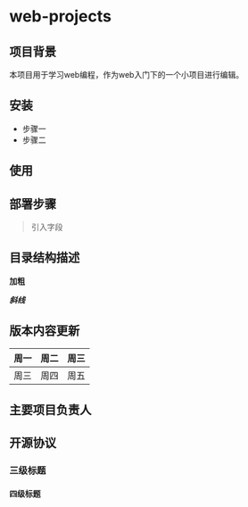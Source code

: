 # web-projects

## 项目背景
本项目用于学习web编程，作为web入门下的一个小项目进行编辑。
## 安装
* 步骤一
* 步骤二

## 使用

## 部署步骤
> 引入字段

## 目录结构描述
**加粗**

***斜线***

## 版本内容更新
| 周一 | 周二 | 周三 |
| --- | --- | --- |
| 周三 | 周四 | 周五 |

## 主要项目负责人



## 开源协议

### 三级标题

#### 四级标题

